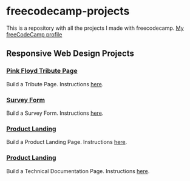 # freecodecamp-projects

This is a repository with all the projects I made with freecodecamp. [My freeCodeCamp profile](https://www.freecodecamp.org/timdev0)

## Responsive Web Design Projects

### [Pink Floyd Tribute Page](https://timdev0.github.io/freecodecamp-projects/responsive-web-design/pinkfloyd-tribute/)
Build a Tribute Page. Instructions [here](https://www.freecodecamp.org/learn/responsive-web-design/responsive-web-design-projects/build-a-tribute-page).

### [Survey Form](https://timdev0.github.io/freecodecamp-projects/responsive-web-design/survey-form/)
Build a Survey Form. Instructions [here](https://www.freecodecamp.org/learn/responsive-web-design/responsive-web-design-projects/build-a-survey-form).

### [Product Landing](https://timdev0.github.io/freecodecamp-projects/responsive-web-design/product-landing/)
Build a Product Landing Page. Instructions [here](https://www.freecodecamp.org/learn/responsive-web-design/responsive-web-design-projects/build-a-product-landing-page).

### [Product Landing](https://timdev0.github.io/freecodecamp-projects/responsive-web-design/technical-doc/)
Build a Technical Documentation Page. Instructions [here](https://www.freecodecamp.org/learn/responsive-web-design/responsive-web-design-projects/build-a-technical-documentation-page).